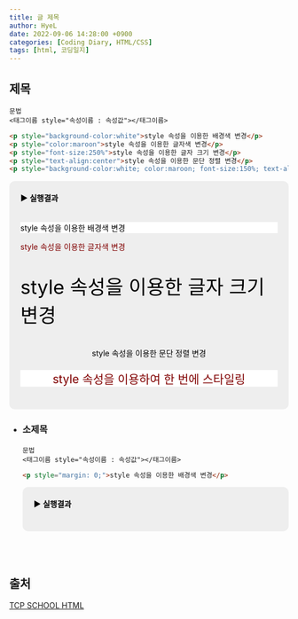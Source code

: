 ```yaml
---
title: 글 제목
author: HyeL
date: 2022-09-06 14:28:00 +0900
categories: [Coding Diary, HTML/CSS]
tags: [html, 코딩일지]
---
```


## 제목

```
문법
<태그이름 style="속성이름 : 속성값"></태그이름>
```

```html
<p style="background-color:white">style 속성을 이용한 배경색 변경</p>
<p style="color:maroon">style 속성을 이용한 글자색 변경</p>
<p style="font-size:250%">style 속성을 이용한 글자 크기 변경</p>
<p style="text-align:center">style 속성을 이용한 문단 정렬 변경</p>
<p style="background-color:white; color:maroon; font-size:150%; text-align:center">style 속성을 이용하여 한 번에 스타일링</p>
```

<div style="background:#eee; padding: 20px; box-sizing: border-box; border-radius: 10px; color: black;">
    <strong style="display: block; padding-bottom: 20px;">▶ 실행결과</strong>
    <p style="background-color:white">style 속성을 이용한 배경색 변경</p>
    <p style="color:maroon">style 속성을 이용한 글자색 변경</p>
    <p style="font-size:250%">style 속성을 이용한 글자 크기 변경</p>
    <p style="text-align:center">style 속성을 이용한 문단 정렬 변경</p>
    <p style="background-color:white; color:maroon; font-size:150%; text-align:center">style 속성을 이용하여 한 번에 스타일링</p>
</div>

- ### 소제목

    ```
    문법
    <태그이름 style="속성이름 : 속성값"></태그이름>
    ```

    ```html
    <p style="margin: 0;">style 속성을 이용한 배경색 변경</p>
    ```

    <div style="background:#eee; padding: 20px; box-sizing: border-box; border-radius: 10px; color: black;">
        <strong style="display: block; padding-bottom: 20px;">▶ 실행결과</strong>
    </div>

<br><br>

## 출처

[TCP SCHOOL HTML](http://www.tcpschool.com/html/intro)
